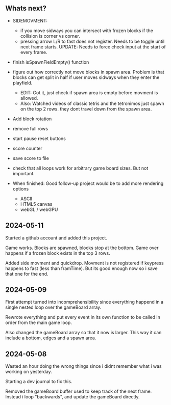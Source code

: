 ## Whats next?

- SIDEMOVMENT:
  - if you move sidways you can intersect with frozen blocks if the collision is corner vs corner.
  - pressing arrow L/R to fast does not register. Needs to be toggle until next frame starts. UPDATE: Needs to force check input at the start of every frame.
- finish isSpawnFieldEmpty() function
- figure out how correctly not move blocks in spawn area. Problem is that blocks can get split in half if user moves sidways when they enter the playfield.

  - EDIT: Got it, just check if spawn area is empty before movment is allowed.
  - Also: Watched videos of classic tetris and the tetronimos just spawn on the top 2 rows. they dont travel down from the spawn area.

- Add block rotation
- remove full rows
- start pause reset buttons
- score counter
- save score to file
- check that all loops work for arbitrary game board sizes. But not important.
- When finished: Good follow-up project would be to add more rendering options
  - ASCII
  - HTML5 canvas
  - webGL / webGPU

## 2024-05-11

Started a github account and added this project.

Game works. Blocks are spawned, blocks stop at the bottom. Game over happens if a frozen block exists in the top 3 rows.

Added side movment and quickdrop. Movment is not registered if keypress happens to fast (less than framTime). But its good enough now so i save that one for the end.

## 2024-05-09

First attempt turned into incomprehensibility since everything happend in a single nested loop over the gameBoard array.

Rewrote everything and put every event in its own function to be called in order from the main game loop.

Also changed the gameBoard array so that it now is larger. This way it can include a bottom, edges and a spawn area.

## 2024-05-08

Wasted an hour doing the wrong things since i didnt remember what i was working on yesterday.

Starting a dev journal to fix this.

Removed the gameBoard buffer used to keep track of the next frame. Instead i loop "backwards", and update the gameBoard directly.
